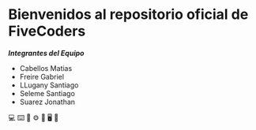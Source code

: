 # Bienvenidos al repositorio oficial de  **FiveCoders**

***Integrantes del Equipo***

- Cabellos Matias
- Freire Gabriel
- LLugany Santiago
- Seleme Santiago
- Suarez Jonathan


💻  ⌨️ 💾 ⚙️ 🎸 🖥️ 🧠
